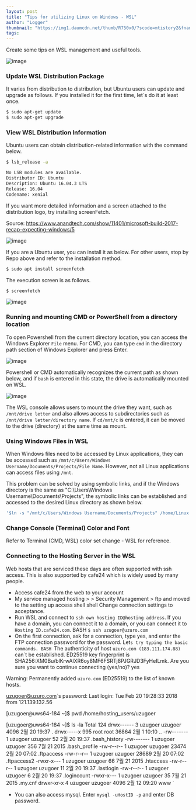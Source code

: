 ```yaml
---
layout: post
title: "Tips for utilizing Linux on Windows - WSL"
author: "Logger"
thumbnail: "https://img1.daumcdn.net/thumb/R750x0/?scode=mtistory2&fname=https%3A%2F%2Ft1.daumcdn.net%2Fcfile%2Ftistory%2F99998F3C5A8A437732"
tags: 
---
```



Create some tips on WSL management and useful tools.

![image](https://t1.daumcdn.net/cfile/tistory/99998F3C5A8A437732)

### Update WSL Distribution Package

It varies from distribution to distribution, but Ubuntu users can update and upgrade as follows. If you installed it for the first time, let`s do it at least once.

```bash
$ sudo apt-get update
$ sudo apt-get upgrade
```

### View WSL Distribution Information

Ubuntu users can obtain distribution-related information with the command below.

```bash
$ lsb_release -a

No LSB modules are available.
Distributor ID: Ubuntu
Description: Ubuntu 16.04.3 LTS
Release: 16.04
Codename: xenial
```

If you want more detailed information and a screen attached to the distribution logo, try installing screenFetch.

Source: https://www.anandtech.com/show/11401/microsoft-build-2017-recap-expecting-windows/5

![image](https://t1.daumcdn.net/cfile/tistory/993E9F4B5A895B5132)

If you are a Ubuntu user, you can install it as below. For other users, stop by Repo above and refer to the installation method.

```bash
$ sudo apt install screenfetch
```

The execution screen is as follows.

```bash
$ screenfetch
```

![image](https://t1.daumcdn.net/cfile/tistory/991580335A8957E708)

### Running and mounting CMD or PowerShell from a directory location

To open Powershell from the current directory location, you can access the Windows Explorer `File` menu. For CMD, you can type `cmd` in the directory path section of Windows Explorer and press Enter.

![image](https://t1.daumcdn.net/cfile/tistory/994820455A896AF70F)

Powershell or CMD automatically recognizes the current path as shown below, and if `bash` is entered in this state, the drive is automatically mounted on WSL.

![image](https://t1.daumcdn.net/cfile/tistory/994C55455A896E5F0F)

The WSL console allows users to mount the drive they want, such as `/mnt/drive letter` and also allows access to subdirectories such as `/mnt/drive letter/directory name`. If `cd/mnt/c` is entered, it can be moved to the drive (directory) at the same time as mount.

### Using Windows Files in WSL

When Windows files need to be accessed by Linux applications, they can be accessed such as `/mnt/c/Users/Windows Username/Documents/Projects/File Name`. However, not all Linux applications can access files using `/mnt`.

This problem can be solved by using symbolic links, and if the Windows directory is the same as "C:\Users\Windows Username\Documents\Projects", the symbolic links can be established and accessed to the desired Linux directory as shown below.

```bash
'$ln -s "/mnt/c/Users/Windows Username/Documents/Projects" /home/Linux Username/Projects'
```

### Change Console (Terminal) Color and Font

Refer to Terminal (CMD, WSL) color set change - WSL for reference.

### Connecting to the Hosting Server in the WSL

Web hosts that are serviced these days are often supported with ssh access. This is also supported by cafe24 which is widely used by many people.

- Access cafe24 from the web to your account
- My service managed hosting > > Security Management > ftp and moved to the setting up access shell shell Change connection settings to acceptance.
- Run WSL and connect to `ssh own hosting ID@hosting address`. If you have a domain, you can connect it to a domain, or you can connect it to `Hosting ID.cafe24.com`.
BASH
`$ ssh uzugoer@uzuro.com`
- On the first connection, ask for a connection, type yes, and enter the FTP connection password for the password. Let`s try typing the basic commands.
BASH
`The authenticity of host `uzuro.com (183.111.174.88)` can`t be established.
ED25519 key fingerprint is SHA256:XM0Bu/blKrwAlXR6oy8MF6FSRTj8PJGRJD3FyHeILmk.
Are you sure you want to continue connecting (yes/no)? yes

Warning: Permanently added `uzuro.com` (ED25519) to the list of known hosts.

uzugoer@uzuro.com`s password:
Last login: Tue Feb 20 19:28:33 2018 from 121.139.132.56

[uzugoer@uws64-184 ~]$ pwd
/home/hosting_users/uzugoer

[uzugoer@uws64-184 ~]$ ls -la
Total 124
drwx------ 3 uzugoer uzugoer 4096 2월 20 19:37 .
drwx-----x 995 root root 36864 2월 1 10:10 ..
-rw------- 1 uzugoer uzugoer 52 2월 20 19:37 .bash_history
-rw------- 1 uzugoer uzugoer 356 7월 21 2015 .bash_profile
-rw-r--r-- 1 uzugoer uzugoer 23474 2월 20 07:02 .ftpaccess
-rw-r--r-- 1 uzugoer uzugoer 28689 2월 20 07:02 .ftpaccess2
-rwxr-x--- 1 uzugoer uzugoer 66 7월 21 2015 .htaccess
-rw-r--r-- 1 uzugoer uzugoer 11 2월 20 19:37 .lastlogin
-rw-r--r-- 1 uzugoer uzugoer 6 2월 20 19:37 .logincount
-rwxr-x--- 1 uzugoer uzugoer 35 7월 21 2015 .my.cnf
drwxr-xr-x 4 uzugoer uzugoer 4096 2월 12 09:20 www
`
- You can also access mysql. Enter `mysql -uHostID -p` and enter DB password.